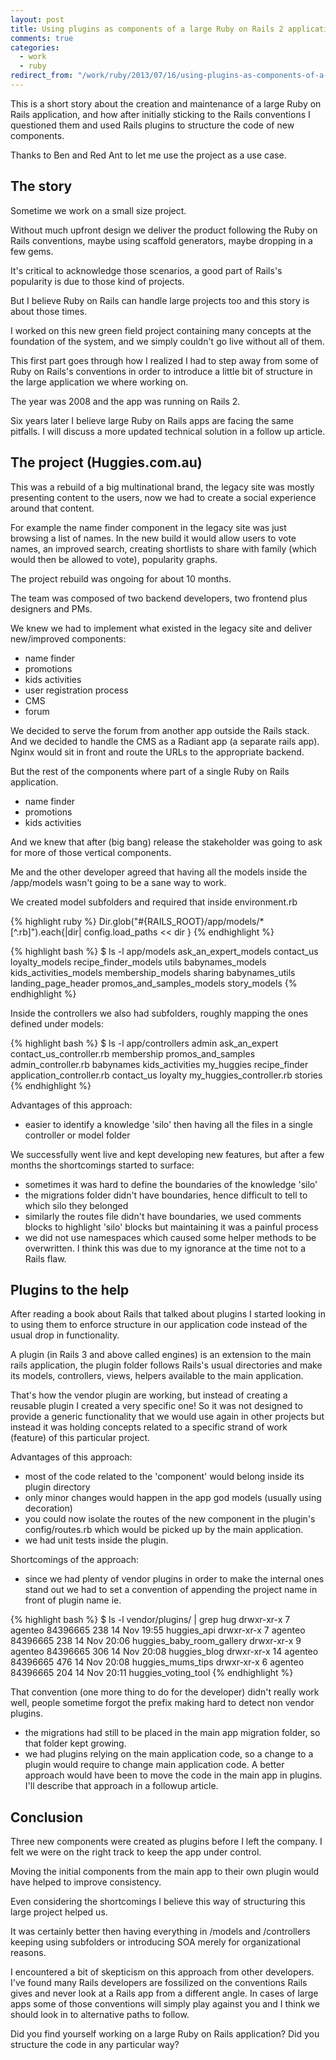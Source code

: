 ```yaml
---
layout: post
title: Using plugins as components of a large Ruby on Rails 2 application
comments: true
categories:
  - work
  - ruby
redirect_from: "/work/ruby/2013/07/16/using-plugins-as-components-of-a-large-ruby-on-rails2-application/"
---
```


This is a short story about the creation and maintenance of a large Ruby on Rails
application, and how after initially sticking to the Rails conventions I
questioned them and used Rails plugins to structure the code of new components.

Thanks to Ben and Red Ant to let me use the project as a use case.


## The story
Sometime we work on a small size project.

Without much upfront design we deliver the product following the Ruby on Rails conventions,
maybe using scaffold generators, maybe dropping in a few gems.

It's critical to acknowledge those scenarios, a good part of Rails's popularity is due to those kind of projects.

But I believe Ruby on Rails can handle large projects too and this story is about those times.

I worked on this new green field project containing many concepts at the
foundation of the system, and we simply couldn't go live without all of them.

This first part goes through how I realized I had to step away from some of
Ruby on Rails's conventions in order to introduce a little bit of structure in
the large application we where working on.

The year was 2008 and the app was running on Rails 2.

Six years later I believe large Ruby on Rails apps are facing the same pitfalls. I will
discuss a more updated technical solution in a follow up article.


## The project (Huggies.com.au)
This was a rebuild of a big multinational brand, the legacy site was mostly presenting
content to the users, now we had to create a social experience around that content.

For example the name finder component in the legacy site was just browsing a list of names.
In the new build it would allow users to vote names, an improved search, creating
shortlists to share with family (which would then be allowed to vote), popularity graphs.

The project rebuild was ongoing for about 10 months.

The team was composed of two backend developers, two frontend plus designers and PMs.

We knew we had to implement what existed in the legacy site and deliver new/improved components:
* name finder
* promotions
* kids activities
* user registration process
* CMS
* forum

We decided to serve the forum from another app outside the Rails stack.
And we decided to handle the CMS as a Radiant app (a separate rails app).
Nginx would sit in front and route the URLs to the appropriate backend.

But the rest of the components where part of a single Ruby on Rails application.
* name finder
* promotions
* kids activities

And we knew that after (big bang) release the stakeholder was going to ask for
more of those vertical components.

Me and the other developer agreed that having all the
models inside the /app/models wasn't going to be a sane way to work.

We created model subfolders and required that inside environment.rb

{% highlight ruby %}
Dir.glob("#{RAILS_ROOT}/app/models/*[^.rb]").each{|dir| config.load_paths << dir }
{% endhighlight %}

{% highlight bash %}
$ ls -l app/models
ask_an_expert_models            contact_us                      loyalty_models                  recipe_finder_models            utils
babynames_models                kids_activities_models          membership_models               sharing
babynames_utils                 landing_page_header             promos_and_samples_models       story_models
{% endhighlight %}

Inside the controllers we also had subfolders, roughly mapping the ones defined under models:

{% highlight bash %}
$ ls -l app/controllers
admin                           ask_an_expert                   contact_us_controller.rb        membership                      promos_and_samples
admin_controller.rb             babynames                       kids_activities                 my_huggies                      recipe_finder
application_controller.rb       contact_us                      loyalty                         my_huggies_controller.rb        stories
{% endhighlight %}

Advantages of this approach:
 
* easier to identify a knowledge 'silo' then having all the files in a single controller or model folder

We successfully went live and kept developing new features, but after a few months the shortcomings started to surface:

* sometimes it was hard to define the boundaries of the knowledge 'silo'
* the migrations folder didn't have boundaries, hence difficult to tell to which silo they belonged
* similarly the routes file didn't have boundaries, we used comments blocks to highlight 'silo' blocks but maintaining it was a painful process
* we did not use namespaces which caused some helper methods to be overwritten. I think this was due to my ignorance at the time not to a Rails flaw.


## Plugins to the help
After reading a book about Rails that talked about plugins I
started looking in to using them to enforce structure in our application code
instead of the usual drop in functionality.

A plugin (in Rails 3 and above called engines) is an extension to the
main rails application, the plugin folder follows Rails's usual directories and
make its models, controllers, views, helpers available to the main application.

That's how the vendor plugin are working, but instead of creating a reusable
plugin I created a very specific one!
So it was not designed to provide a generic functionality that we would use again
in other projects but instead it was holding concepts related to a specific strand
of work (feature) of this particular project.

Advantages of this approach:
* most of the code related to the 'component' would belong inside its plugin directory
* only minor changes would happen in the app god models (usually using decoration)
* you could now isolate the routes of the new component in the plugin's config/routes.rb which would be picked up by the main application.
* we had unit tests inside the plugin.

Shortcomings of the approach:

* since we had plenty of vendor plugins in order to make the internal ones stand out we had to set a convention of appending the project name in front of plugin name ie.

{% highlight bash %}
$ ls -l vendor/plugins/ | grep hug
drwxr-xr-x   7 agenteo  84396665  238 14 Nov 19:55 huggies_api
drwxr-xr-x   7 agenteo  84396665  238 14 Nov 20:06 huggies_baby_room_gallery
drwxr-xr-x   9 agenteo  84396665  306 14 Nov 20:08 huggies_blog
drwxr-xr-x  14 agenteo  84396665  476 14 Nov 20:08 huggies_mums_tips
drwxr-xr-x   6 agenteo  84396665  204 14 Nov 20:11 huggies_voting_tool
{% endhighlight %}

That convention (one more thing to do for the developer) didn't really work well,
people sometime forgot the prefix making hard to detect non vendor plugins.
* the migrations had still to be placed in the main app migration folder, so that folder kept
growing.
* we had plugins relying on the main application code, so a change to a
  plugin would require to change main application code. A better approach would
  have been to move the code in the main app in plugins. I'll describe that
  approach in a followup article.


## Conclusion
Three new components were created as plugins before I left the company.
I felt we were on the right track to keep the app under control.

Moving the initial components from the main app to their own plugin would have
helped to improve consistency.

Even considering the shortcomings I believe this way of structuring this large
project helped us.

It was certainly better then having everything in /models and /controllers keeping
using subfolders or introducing SOA merely for organizational reasons.

I encountered a bit of skepticism on this approach from other developers.
I've found many Rails developers are fossilized on the conventions Rails gives
and never look at a Rails app from a different angle.
In cases of large apps some of those conventions will simply play against you
and I think we should look in to alternative paths to follow.

Did you find yourself working on a large Ruby on Rails application? Did you
structure the code in any particular way?
